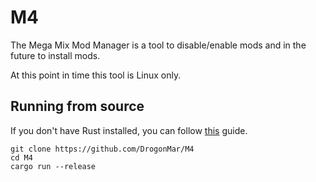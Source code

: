# M4
The Mega Mix Mod Manager is a tool to disable/enable mods and in the future to install mods.

At this point in time this tool is Linux only.

## Running from source
If you don't have Rust installed, you can follow [this](https://www.rust-lang.org/learn/get-started) guide.

```shell script
git clone https://github.com/DrogonMar/M4
cd M4
cargo run --release
```